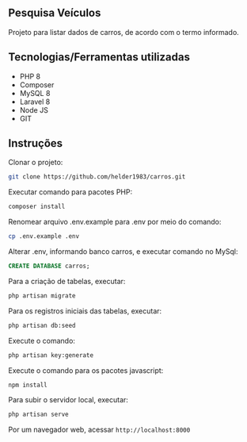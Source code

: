 ## Pesquisa Veículos

Projeto para listar dados de carros, de acordo com o termo informado.

## Tecnologias/Ferramentas utilizadas
- PHP 8
- Composer
- MySQL 8
- Laravel 8
- Node JS
- GIT

## Instruções
Clonar o projeto:
```sh
git clone https://github.com/helder1983/carros.git
```
Executar comando para pacotes PHP:
```sh
composer install
```

Renomear arquivo .env.example para .env por meio do comando:
```sh
cp .env.example .env
```

Alterar .env, informando banco carros, e executar comando no MySql:
```sql
CREATE DATABASE carros;
```

Para a criação de tabelas, executar:
```sh
php artisan migrate
```

Para os registros iniciais das tabelas, executar:
```sh
php artisan db:seed
```

Execute o comando:
```sh
php artisan key:generate
```

Execute o comando para os pacotes javascript:
```sh
npm install
```

Para subir o servidor local, executar:
```sh
php artisan serve
```

Por um navegador web, acessar `http://localhost:8000`
